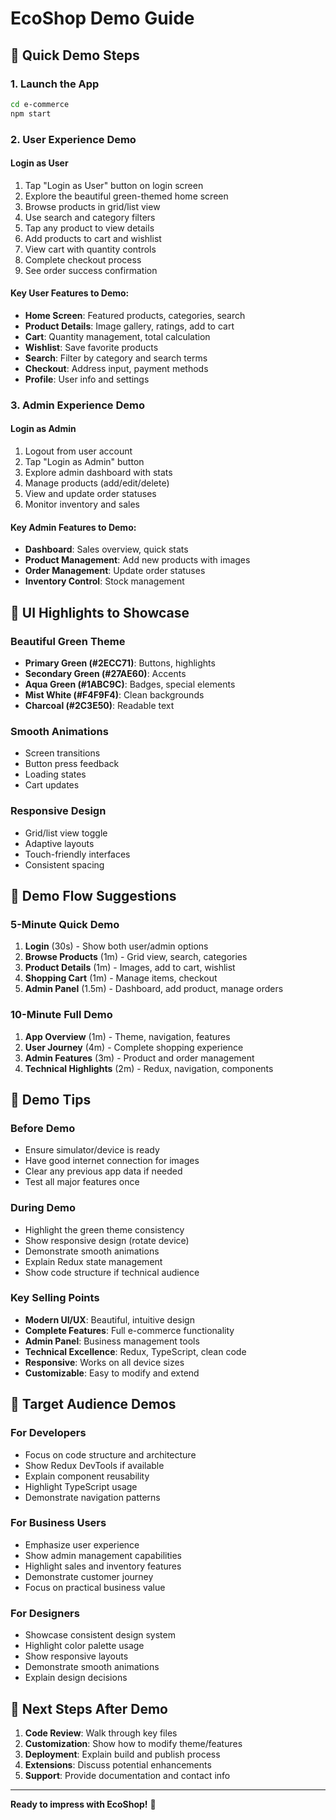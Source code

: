 # EcoShop Demo Guide

## 🎯 Quick Demo Steps

### 1. Launch the App
```bash
cd e-commerce
npm start
```

### 2. User Experience Demo

#### Login as User
1. Tap "Login as User" button on login screen
2. Explore the beautiful green-themed home screen
3. Browse products in grid/list view
4. Use search and category filters
5. Tap any product to view details
6. Add products to cart and wishlist
7. View cart with quantity controls
8. Complete checkout process
9. See order success confirmation

#### Key User Features to Demo:
- **Home Screen**: Featured products, categories, search
- **Product Details**: Image gallery, ratings, add to cart
- **Cart**: Quantity management, total calculation
- **Wishlist**: Save favorite products
- **Search**: Filter by category and search terms
- **Checkout**: Address input, payment methods
- **Profile**: User info and settings

### 3. Admin Experience Demo

#### Login as Admin
1. Logout from user account
2. Tap "Login as Admin" button
3. Explore admin dashboard with stats
4. Manage products (add/edit/delete)
5. View and update order statuses
6. Monitor inventory and sales

#### Key Admin Features to Demo:
- **Dashboard**: Sales overview, quick stats
- **Product Management**: Add new products with images
- **Order Management**: Update order statuses
- **Inventory Control**: Stock management

## 🎨 UI Highlights to Showcase

### Beautiful Green Theme
- **Primary Green (#2ECC71)**: Buttons, highlights
- **Secondary Green (#27AE60)**: Accents
- **Aqua Green (#1ABC9C)**: Badges, special elements
- **Mist White (#F4F9F4)**: Clean backgrounds
- **Charcoal (#2C3E50)**: Readable text

### Smooth Animations
- Screen transitions
- Button press feedback
- Loading states
- Cart updates

### Responsive Design
- Grid/list view toggle
- Adaptive layouts
- Touch-friendly interfaces
- Consistent spacing

## 📱 Demo Flow Suggestions

### 5-Minute Quick Demo
1. **Login** (30s) - Show both user/admin options
2. **Browse Products** (1m) - Grid view, search, categories
3. **Product Details** (1m) - Images, add to cart, wishlist
4. **Shopping Cart** (1m) - Manage items, checkout
5. **Admin Panel** (1.5m) - Dashboard, add product, manage orders

### 10-Minute Full Demo
1. **App Overview** (1m) - Theme, navigation, features
2. **User Journey** (4m) - Complete shopping experience
3. **Admin Features** (3m) - Product and order management
4. **Technical Highlights** (2m) - Redux, navigation, components

## 🔧 Demo Tips

### Before Demo
- Ensure simulator/device is ready
- Have good internet connection for images
- Clear any previous app data if needed
- Test all major features once

### During Demo
- Highlight the green theme consistency
- Show responsive design (rotate device)
- Demonstrate smooth animations
- Explain Redux state management
- Show code structure if technical audience

### Key Selling Points
- **Modern UI/UX**: Beautiful, intuitive design
- **Complete Features**: Full e-commerce functionality
- **Admin Panel**: Business management tools
- **Technical Excellence**: Redux, TypeScript, clean code
- **Responsive**: Works on all device sizes
- **Customizable**: Easy to modify and extend

## 🎯 Target Audience Demos

### For Developers
- Focus on code structure and architecture
- Show Redux DevTools if available
- Explain component reusability
- Highlight TypeScript usage
- Demonstrate navigation patterns

### For Business Users
- Emphasize user experience
- Show admin management capabilities
- Highlight sales and inventory features
- Demonstrate customer journey
- Focus on practical business value

### For Designers
- Showcase consistent design system
- Highlight color palette usage
- Show responsive layouts
- Demonstrate smooth animations
- Explain design decisions

## 🚀 Next Steps After Demo

1. **Code Review**: Walk through key files
2. **Customization**: Show how to modify theme/features
3. **Deployment**: Explain build and publish process
4. **Extensions**: Discuss potential enhancements
5. **Support**: Provide documentation and contact info

---

**Ready to impress with EcoShop!** 🌟